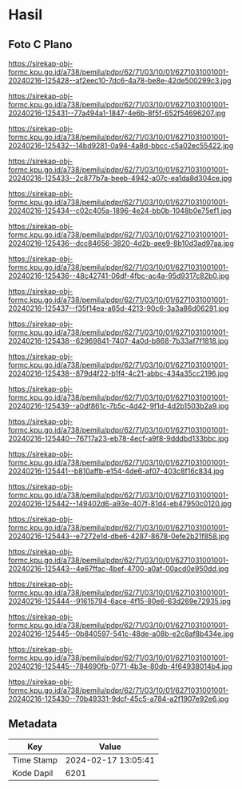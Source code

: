 # Hasil

## Foto C Plano

https://sirekap-obj-formc.kpu.go.id/a738/pemilu/pdpr/62/71/03/10/01/6271031001001-20240216-125428--af2eec10-7dc6-4a78-be8e-42de500299c3.jpg

https://sirekap-obj-formc.kpu.go.id/a738/pemilu/pdpr/62/71/03/10/01/6271031001001-20240216-125431--77a494a1-1847-4e6b-8f5f-652f54696207.jpg

https://sirekap-obj-formc.kpu.go.id/a738/pemilu/pdpr/62/71/03/10/01/6271031001001-20240216-125432--14bd9281-0a94-4a8d-bbcc-c5a02ec55422.jpg

https://sirekap-obj-formc.kpu.go.id/a738/pemilu/pdpr/62/71/03/10/01/6271031001001-20240216-125433--2c877b7a-beeb-4942-a07c-ea1da8d304ce.jpg

https://sirekap-obj-formc.kpu.go.id/a738/pemilu/pdpr/62/71/03/10/01/6271031001001-20240216-125434--c02c405a-1896-4e24-bb0b-1048b0e75ef1.jpg

https://sirekap-obj-formc.kpu.go.id/a738/pemilu/pdpr/62/71/03/10/01/6271031001001-20240216-125436--dcc84656-3820-4d2b-aee9-8b10d3ad97aa.jpg

https://sirekap-obj-formc.kpu.go.id/a738/pemilu/pdpr/62/71/03/10/01/6271031001001-20240216-125436--48c42741-06df-4fbc-ac4a-95d9317c82b0.jpg

https://sirekap-obj-formc.kpu.go.id/a738/pemilu/pdpr/62/71/03/10/01/6271031001001-20240216-125437--f35f14ea-a65d-4213-90c6-3a3a86d06291.jpg

https://sirekap-obj-formc.kpu.go.id/a738/pemilu/pdpr/62/71/03/10/01/6271031001001-20240216-125438--62969841-7407-4a0d-b868-7b33af7f1818.jpg

https://sirekap-obj-formc.kpu.go.id/a738/pemilu/pdpr/62/71/03/10/01/6271031001001-20240216-125438--879d4f22-b1f4-4c21-abbc-434a35cc2196.jpg

https://sirekap-obj-formc.kpu.go.id/a738/pemilu/pdpr/62/71/03/10/01/6271031001001-20240216-125439--a0df861c-7b5c-4d42-9f1d-4d2b1503b2a9.jpg

https://sirekap-obj-formc.kpu.go.id/a738/pemilu/pdpr/62/71/03/10/01/6271031001001-20240216-125440--76717a23-eb78-4ecf-a9f8-9dddbd133bbc.jpg

https://sirekap-obj-formc.kpu.go.id/a738/pemilu/pdpr/62/71/03/10/01/6271031001001-20240216-125441--b810affb-e154-4de6-af07-403c8f16c834.jpg

https://sirekap-obj-formc.kpu.go.id/a738/pemilu/pdpr/62/71/03/10/01/6271031001001-20240216-125442--149402d6-a93e-407f-81d4-eb47950c0120.jpg

https://sirekap-obj-formc.kpu.go.id/a738/pemilu/pdpr/62/71/03/10/01/6271031001001-20240216-125443--e7272e1d-dbe6-4287-8678-0efe2b21f858.jpg

https://sirekap-obj-formc.kpu.go.id/a738/pemilu/pdpr/62/71/03/10/01/6271031001001-20240216-125443--4e67ffac-4bef-4700-a0af-00acd0e950dd.jpg

https://sirekap-obj-formc.kpu.go.id/a738/pemilu/pdpr/62/71/03/10/01/6271031001001-20240216-125444--91615794-6ace-4f15-80e6-63d269e72935.jpg

https://sirekap-obj-formc.kpu.go.id/a738/pemilu/pdpr/62/71/03/10/01/6271031001001-20240216-125445--0b840597-541c-48de-a08b-e2c8af8b434e.jpg

https://sirekap-obj-formc.kpu.go.id/a738/pemilu/pdpr/62/71/03/10/01/6271031001001-20240216-125445--784690fb-0771-4b3e-80db-4f64938014b4.jpg

https://sirekap-obj-formc.kpu.go.id/a738/pemilu/pdpr/62/71/03/10/01/6271031001001-20240216-125430--70b49331-9dcf-45c5-a784-a2f1907e92e6.jpg


## Metadata

| Key        | Value               |
| ---------- | ------------------- |
| Time Stamp | 2024-02-17 13:05:41 |
| Kode Dapil | 6201                |



